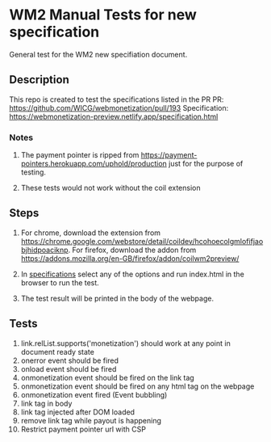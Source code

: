 # WM2 Manual Tests for new specification
General test for the WM2 new specifiation document.

## Description
This repo is created to test the specifications listed in the PR 
PR: https://github.com/WICG/webmonetization/pull/193
Specification: https://webmonetization-preview.netlify.app/specification.html

### Notes
1. The payment pointer is ripped from https://payment-pointers.herokuapp.com/uphold/production just for the purpose of testing.

2. These tests would not work without the coil extension

## Steps
1. For chrome, download the extension from https://chrome.google.com/webstore/detail/coildev/hcohoecolgmlofifjaobjhidpoaciknp. For firefox, download the addon from https://addons.mozilla.org/en-GB/firefox/addon/coilwm2preview/

2. In [specifications](/specifications/) select any of the options and run index.html in the browser to run the test.

3. The test result will be printed in the body of the webpage.

## Tests
1. link.relList.supports('monetization') should work at any point in document ready state
2. onerror event should be fired
3. onload event should be fired
4. onmonetization event should be fired on the link tag
5. onmonetization event should be fired on any html tag on the webpage
6. onmonetization event fired (Event bubbling)
7. link tag in body
8. link tag injected after DOM loaded
9. remove link tag while payout is happening
10. Restrict payment pointer url with CSP